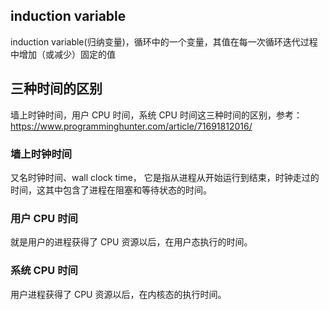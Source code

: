 ## induction variable

induction variable(归纳变量)，循环中的一个变量，其值在每一次循环迭代过程中增加（或减少）固定的值

## 三种时间的区别

墙上时钟时间，用户 CPU 时间，系统 CPU 时间这三种时间的区别，参考：<https://www.programminghunter.com/article/71691812016/>

### 墙上时钟时间

又名时钟时间、wall clock time，
它是指从进程从开始运行到结束，时钟走过的时间，这其中包含了进程在阻塞和等待状态的时间。

### 用户 CPU 时间

就是用户的进程获得了 CPU 资源以后，在用户态执行的时间。

### 系统 CPU 时间

用户进程获得了 CPU 资源以后，在内核态的执行时间。
